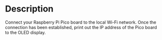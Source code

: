 # Description

Connect your Raspberry Pi Pico board to the local Wi-Fi network. Once the connection has been established, print
out the IP address of the Pico board to the OLED display.
